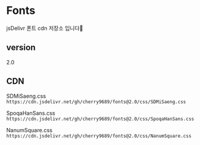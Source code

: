 # Fonts

jsDelivr 폰트 cdn 저장소 입니다🙂

## version
2.0

## CDN

SDMiSaeng.css  
`https://cdn.jsdelivr.net/gh/cherry9689/fonts@2.0/css/SDMiSaeng.css`

SpoqaHanSans.css  
`https://cdn.jsdelivr.net/gh/cherry9689/fonts@2.0/css/SpoqaHanSans.css`

NanumSquare.css  
`https://cdn.jsdelivr.net/gh/cherry9689/fonts@2.0/css/NanumSquare.css`
